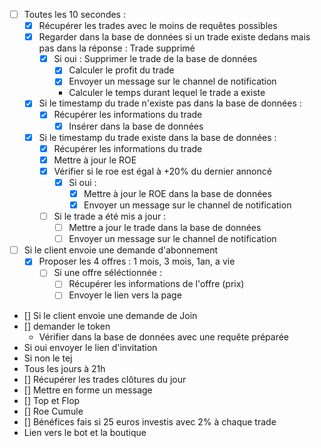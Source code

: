 - [ ] Toutes les 10 secondes :
    - [x] Récupérer les trades avec le moins de requêtes possibles	
    - [x] Regarder dans la base de données si un trade existe dedans mais pas dans la réponse : Trade supprimé
        - [x] Si oui : Supprimer le trade de la base de données
            - [x] Calculer le profit du trade 
            - [x] Envoyer un message sur le channel de notification
            - Calculer le temps durant lequel le trade a existe
    - [x] Si le timestamp du trade n'existe pas dans la base de données :
        - [x] Récupérer les informations du trade 
            - [x] Insérer dans la base de données
    - [x] Si le timestamp du trade existe dans la base de données :
        - [x] Récupérer les informations du trade 
        - [x] Mettre à jour le ROE
        - [x] Vérifier si le roe est égal à +20% du dernier annoncé
            - [x] Si oui : 
                - [x] Mettre à jour le ROE dans la base de données
                - [x] Envoyer un message sur le channel de notification
        - [ ] Si le trade a été mis a jour :
            - [ ] Mettre a jour le trade dans la base de données
            - [ ] Envoyer un message sur le channel de notification

- [ ] Si le client envoie une demande d'abonnement
    -  [x] Proposer les 4 offres : 1 mois, 3 mois, 1an, a vie
        - [ ] Si une offre séléctionnée : 
            - [ ] Récupérer les informations de l'offre (prix)
            - [ ] Envoyer le lien vers la page
- [] Si le client envoie une demande de Join 
 - [] demander le token 
   - Vérifier dans la base de données avec une requête préparée 
  - Si oui envoyer le lien d'invitation 
  - Si non le tej 
- Tous les jours à 21h
 - [] Récupérer les trades clôtures du jour
  - [] Mettre en forme un message
   - [] Top et Flop
   - [] Roe Cumule
   - [] Bénéfices fais si 25 euros investis avec 2% à chaque trade
   - Lien vers le bot et la boutique 